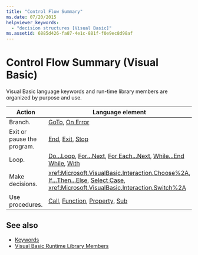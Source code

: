 ```yaml
---
title: "Control Flow Summary"
ms.date: 07/20/2015
helpviewer_keywords: 
  - "decision structures [Visual Basic]"
ms.assetid: 6885d426-fa87-4e1c-881f-f0e9ec8d98af
---
```

# Control Flow Summary (Visual Basic)
Visual Basic language keywords and run-time library members are organized by purpose and use.  
  
|Action|Language element|  
|------------|----------------------|  
|Branch.|[GoTo](../statements/goto-statement.md), [On Error](../statements/on-error-statement.md)|  
|Exit or pause the program.|[End](../statements/end-statement.md), [Exit](../statements/exit-statement.md), [Stop](../statements/stop-statement.md)|  
|Loop.|[Do...Loop](../statements/do-loop-statement.md), [For...Next](../statements/for-next-statement.md), [For Each...Next](../statements/for-each-next-statement.md), [While...End While](../statements/while-end-while-statement.md), [With](../statements/with-end-with-statement.md)|  
|Make decisions.|<xref:Microsoft.VisualBasic.Interaction.Choose%2A>, [If...Then...Else](../statements/if-then-else-statement.md), [Select Case](../statements/select-case-statement.md), <xref:Microsoft.VisualBasic.Interaction.Switch%2A>|  
|Use procedures.|[Call](../statements/call-statement.md), [Function](../statements/function-statement.md), [Property](../statements/property-statement.md), [Sub](../statements/sub-statement.md)|  
  
## See also

- [Keywords](index.md)
- [Visual Basic Runtime Library Members](../runtime-library-members.md)
